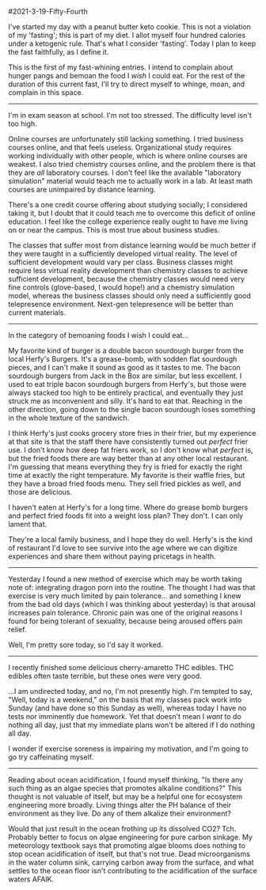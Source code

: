 #2021-3-19-Fifty-Fourth

I've started my day with a peanut butter keto cookie.  This is not a violation of my 'fasting'; this is part of my diet.  I allot myself four hundred calories under a ketogenic rule.  That's what I consider 'fasting'.  Today I plan to keep the fast faithfully, as I define it.

This is the first of my fast-whining entries.  I intend to complain about hunger pangs and bemoan the food I *wish* I could eat.  For the rest of the duration of this current fast, I'll try to direct myself to whinge, moan, and complain in this space.

---
I'm in exam season at school.  I'm not too stressed.  The difficulty level isn't too high.

Online courses are unfortunately still lacking something.  I tried business courses online, and that feels useless.  Organizational study requires working individually with other people, which is where online courses are weakest.  I also tried chemistry courses online, and the problem there is that they are *all* laboratory courses.  I don't feel like the available "laboratory simulation" material would teach me to actually work in a lab.  At least math courses are unimpaired by distance learning.

There's a one credit course offering about studying socially; I considered taking it, but I doubt that it could teach me to overcome this deficit of online education.  I feel like the college experience really ought to have me living on or near the campus.  This is most true about business studies.

The classes that suffer most from distance learning would be much better if they were taught in a sufficiently developed virtual reality.  The level of sufficient development would vary per class.  Business classes might require less virtual reality development than chemistry classes to achieve sufficient development, because the chemistry classes would need very fine controls (glove-based, I would hope!) and a chemistry simulation model, whereas the business classes should only need a sufficiently good telepresence environment.  Next-gen telepresence will be better than current materials.

---
In the category of bemoaning foods I wish I could eat...

My favorite kind of burger is a double bacon sourdough burger from the local Herfy's Burgers.  It's a grease-bomb, with sodden flat sourdough pieces, and I can't make it sound as good as it tastes to me.  The bacon sourdough burgers from Jack in the Box are similar, but less excellent.  I used to eat triple bacon sourdough burgers from Herfy's, but those were always stacked too high to be entirely practical, and eventually they just struck me as inconvenient and silly.  It's hard to eat that.  Reaching in the other direction, going down to the single bacon sourdough loses something in the whole texture of the sandwich.

I think Herfy's just cooks grocery store fries in their frier, but my experience at that site is that the staff there have consistently turned out *perfect* frier use.  I don't know how deep fat friers work, so I don't know what *perfect* is, but the fried foods there are way better than at any other local restaurant.  I'm guessing that means everything they fry is fried for exactly the right time at exactly the right temperature.  My favorite is their waffle fries, but they have a broad fried foods menu.  They sell fried pickles as well, and those are delicious.

I haven't eaten at Herfy's for a long time.  Where do grease bomb burgers and perfect fried foods fit into a weight loss plan?  They don't.  I can only lament that.

They're a local family business, and I hope they do well.  Herfy's is the kind of restaurant I'd love to see survive into the age where we can digitize experiences and share them without paying pricetags in health.

---
Yesterday I found a new method of exercise which may be worth taking note of: integrating dragon porn into the routine.  The thought I had was that exercise is very much limited by pain tolerance... and something I knew from the bad old days (which I was thinking about yesterday) is that arousal increases pain tolerance.  Chronic pain was one of the original reasons I found for being tolerant of sexuality, because being aroused offers pain relief.

Well, I'm pretty sore today, so I'd say it worked.

---
I recently finished some delicious cherry-amaretto THC edibles.  THC edibles often taste terrible, but these ones were very good.

...I am undirected today, and no, I'm not presently high.  I'm tempted to say, "Well, today is a weekend," on the basis that my classes pack work into Sunday (and have done so this Sunday as well), whereas today I have no tests nor imminently due homework.  Yet that doesn't mean I *want* to do nothing all day, just that my immediate plans won't be altered if I do nothing all day.

I wonder if exercise soreness is impairing my motivation, and I'm going to go try caffeinating myself.

---
Reading about ocean acidification, I found myself thinking, "Is there any such thing as an algae species that promotes alkaline conditions?"  This thought is not valuable of itself, but may be a helpful one for ecosystem engineering more broadly.  Living things alter the PH balance of their environment as they live.  Do any of them alkalize their environment?

Would that just result in the ocean frothing up its dissolved CO2?  Tch.  Probably better to focus on algae engineering for pure carbon sinkage.  My meteorology textbook says that promoting algae blooms does nothing to stop ocean acidification of itself, but that's not true.  Dead microorganisms in the water column sink, carrying carbon away from the surface, and what settles to the ocean floor isn't contributing to the acidification of the surface waters AFAIK.